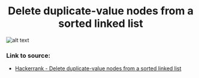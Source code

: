 <h1 align="center">Delete duplicate-value nodes from a sorted linked list</h1>

![alt text](https://images2.imgbox.com/bb/a9/2eQIrOoE_o.png?raw=true)

### Link to source: 
- <a href="https://www.hackerrank.com/challenges/delete-duplicate-value-nodes-from-a-sorted-linked-list/problem">Hackerrank - Delete duplicate-value nodes from a sorted linked list</a>

